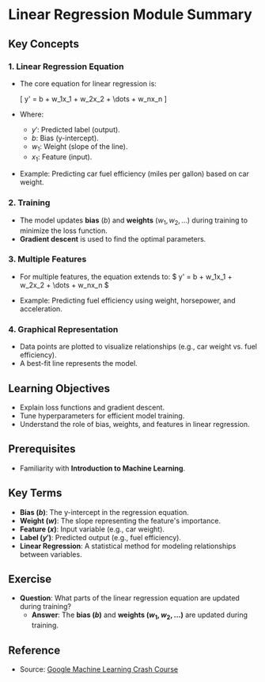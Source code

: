 # Linear Regression Module Summary

## Key Concepts

### 1. **Linear Regression Equation**
   - The core equation for linear regression is:

     \[
     y' = b + w_1x_1 + w_2x_2 + \dots + w_nx_n
     \]

   - Where:
     - $y'$: Predicted label (output).
     - $b$: Bias (y-intercept).
     - $w_1$: Weight (slope of the line).
     - $x_1$: Feature (input).


   - Example: Predicting car fuel efficiency (miles per gallon) based on car weight.

### 2. **Training**
   - The model updates **bias** ($b$) and **weights** ($w_1, w_2, \dots$) during training to minimize the loss function.
   - **Gradient descent** is used to find the optimal parameters.

### 3. **Multiple Features**
   - For multiple features, the equation extends to:  $ y' = b + w_1x_1 + w_2x_2 + \dots + w_nx_n $

   - Example: Predicting fuel efficiency using weight, horsepower, and acceleration.

### 4. **Graphical Representation**
   - Data points are plotted to visualize relationships (e.g., car weight vs. fuel efficiency).
   - A best-fit line represents the model.

## Learning Objectives
- Explain loss functions and gradient descent.
- Tune hyperparameters for efficient model training.
- Understand the role of bias, weights, and features in linear regression.

## Prerequisites
- Familiarity with **Introduction to Machine Learning**.

## Key Terms
- **Bias ($b$)**: The y-intercept in the regression equation.
- **Weight ($w$)**: The slope representing the feature's importance.
- **Feature ($x$)**: Input variable (e.g., car weight).
- **Label ($y'$)**: Predicted output (e.g., fuel efficiency).
- **Linear Regression**: A statistical method for modeling relationships between variables.

## Exercise
- **Question**: What parts of the linear regression equation are updated during training?
  - **Answer**: The **bias ($b$)** and **weights ($w_1, w_2, \dots$)** are updated during training.

## Reference
- Source: [Google Machine Learning Crash Course](https://developers.google.com/machine-learning/crash-course/)
